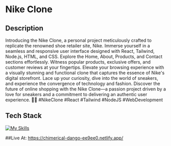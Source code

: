 # Nike Clone

## Description

Introducing the Nike Clone, a personal project meticulously crafted to replicate the renowned shoe retailer site, Nike. Immerse yourself in a seamless and responsive user interface designed with React, Tailwind, Node.js, HTML, and CSS. Explore the Home, About, Products, and Contact sections effortlessly. Witness popular products, exclusive offers, and customer reviews at your fingertips. Elevate your browsing experience with a visually stunning and functional clone that captures the essence of Nike's digital storefront. Lace up your curiosity, dive into the world of sneakers, and experience the convergence of technology and fashion. Discover the future of online shopping with the Nike Clone—a passion project driven by a love for sneakers and a commitment to delivering an authentic user experience. 🚀👟 #NikeClone #React #Tailwind #NodeJS #WebDevelopment

## Tech Stack
[![My Skills](https://skillicons.dev/icons?i=react,tailwind,nodejs,js,css,html)](https://skillicons.dev)

##Live At:
https://chimerical-dango-ee9ee0.netlify.app/
